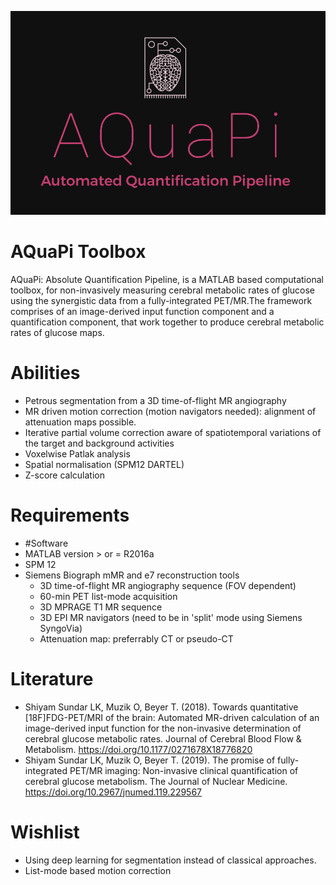 ![AQuaPi-Logo](AQuaPi-Logo.png)

# AQuaPi Toolbox

AQuaPi: Absolute Quantification Pipeline, is a MATLAB based computational toolbox, for non-invasively measuring cerebral metabolic rates of glucose using the synergistic data from a fully-integrated PET/MR.The framework comprises of an image-derived input function component and a quantification component, that work together to produce cerebral metabolic rates of glucose maps.

# Abilities

- Petrous segmentation from a 3D time-of-flight MR angiography
- MR driven motion correction (motion navigators needed): alignment of attenuation maps possible.
- Iterative partial volume correction aware of spatiotemporal variations of the target and background activities
- Voxelwise Patlak analysis
- Spatial normalisation (SPM12 DARTEL)
- Z-score calculation

# Requirements

- #Software
- MATLAB version > or = R2016a 
- SPM 12 
- Siemens Biograph mMR and e7 reconstruction tools
  - 3D time-of-flight MR angiography sequence (FOV dependent)
  - 60-min PET list-mode acquisition
  - 3D MPRAGE T1 MR sequence
  - 3D EPI MR navigators  (need to be in 'split' mode using Siemens SyngoVia)
  - Attenuation map: preferrably CT or pseudo-CT

# Literature

- Shiyam Sundar LK, Muzik O, Beyer T. (2018). Towards quantitative [18F]FDG-PET/MRI of the brain: Automated MR-driven calculation of an image-derived input function for the non-invasive determination of cerebral glucose metabolic rates. Journal of Cerebral Blood Flow & Metabolism. https://doi.org/10.1177/0271678X18776820
- Shiyam Sundar LK, Muzik O, Beyer T. (2019). The promise of fully-integrated PET/MR imaging: Non-invasive clinical quantification of cerebral glucose metabolism. The Journal of Nuclear Medicine. https://doi.org/10.2967/jnumed.119.229567

# Wishlist

- Using deep learning for segmentation instead of classical approaches.
- List-mode based motion correction
